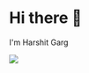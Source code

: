 # Hi there 👋
I'm Harshit Garg

<a href="[https://www.linkedin.com/in/harshitgarg-cs]"><img src="https://img.shields.io/badge/-LinkedIn-0072b1?&style=for-the-badge&logo=linkedin&logoColor=white" /></a>
